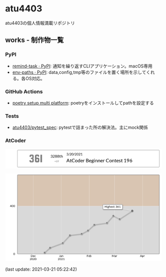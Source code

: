 # atu4403

atu4403の個人情報満載リポジトリ

## works - 制作物一覧

### PyPI
- [remind\-task · PyPI](https://pypi.org/project/remind-task/): 通知を繰り返すCLIアプリケーション。macOS専用
- [env\-paths · PyPI](https://pypi.org/project/env-paths/): data,config,tmp等のファイルを置く場所を示してくれる。各OS対応。


### GitHub Actions
- [poetry setup multi platform](https://github.com/marketplace/actions/poetry-setup-multi-platform): poetryをインストールしてpathを設定する

### Tests
- [atu4403/pytest\_spec](https://github.com/atu4403/pytest_spec): pytestで詰まった所の解決法。主にmock関係

### AtCoder

![ATCODER_STATUS](images/at_status.png)

![ATCODER_GRAPH](images/at_graph.png)

(last update: 2021-03-21 05:22:42)
